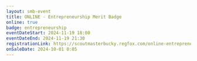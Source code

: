 ```yaml
---
layout: smb-event
title: ONLINE - Entrepreneurship Merit Badge
online: true
badge: entrepreneurship
eventDateStart: 2024-11-19 18:00
eventDateEnd: 2024-11-19 21:30
registrationLink: https://scoutmasterbucky.regfox.com/online-entrepreneurship-merit-badge-2024-11-19pm
onSaleDate: 2024-10-01 0:05
---
```


